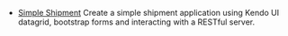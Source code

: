 * [Simple Shipment](SimpleShipment) 
  Create a simple shipment application using Kendo UI datagrid, bootstrap forms and interacting with a RESTful server.
